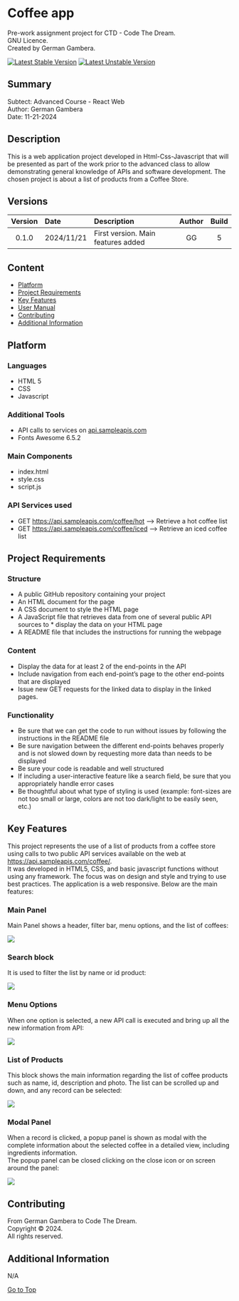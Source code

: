 # Coffee app
Pre-work assignment project for CTD - Code The Dream.  
GNU Licence.  
Created by German Gambera.  


[![Latest Stable Version](docs/images/stable-version.svg)](#)
[![Latest Unstable Version](docs/images/unstable-version.svg)](#)


## Summary
Subtect: Advanced Course - React Web  
Author: German Gambera  
Date: 11-21-2024  

## Description
This is a web application project developed in Html-Css-Javascript that will be presented as part of the work prior to the advanced class to allow demonstrating general knowledge of APIs and software development. 
The chosen project is about a list of products from a Coffee Store.

## Versions
| Version  |    Date    | Description                    	           |  Author   |  Build   |
|:--------:|:-----------|:---------------------------------------------|:---------:|:--------:|
|  0.1.0   | 2024/11/21 | First version. Main features added           |    GG     |    5     |


## Content

* [Platform](#platform)
* [Project Requirements](#project-requirements)
* [Key Features](#key-features)
* [User Manual](#user-manual)
* [Contributing](#contributing)
* [Additional Information](#additional-information)

## Platform
### Languages
* HTML 5
* CSS
* Javascript
### Additional Tools
* API calls to services on [api.sampleapis.com](#api.sampleapis.com)
* Fonts Awesome 6.5.2
### Main Components
* index.html
* style.css
* script.js
### API Services used
* GET https://api.sampleapis.com/coffee/hot   --> Retrieve a hot coffee list
* GET https://api.sampleapis.com/coffee/iced  --> Retrieve an iced coffee list

## Project Requirements
### Structure
* A public GitHub repository containing your project
* An HTML document for the page
* A CSS document to style the HTML page
* A JavaScript file that retrieves data from one of several public API sources to * display the data on your HTML page
* A README file that includes the instructions for running the webpage
### Content
* Display the data for at least 2 of the end-points in the API
* Include navigation from each end-point’s page to the other end-points that are displayed
* Issue new GET requests for the linked data to display in the linked pages.
### Functionality
* Be sure that we can get the code to run without issues by following the instructions in the README file
* Be sure navigation between the different end-points behaves properly and is not slowed down by requesting more data than needs to be displayed
* Be sure your code is readable and well structured
* If including a user-interactive feature like a search field, be sure that you appropriately handle error cases
* Be thoughtful about what type of styling is used (example: font-sizes are not too small or large, colors are not too dark/light to be easily seen, etc.)

## Key Features
This project represents the use of a list of products from a coffee store using calls to two public API services available on the web at https://api.sampleapis.com/coffee/.  
It was developed in HTML5, CSS, and basic javascript functions without using any framework. The focus was on design and style and trying to use best practices. The application is a web responsive. Below are the main features: 
### Main Panel
Main Panel shows a header, filter bar, menu options, and the list of coffees:

![](docs/screenshots/list_hot.png)

### Search block
It is used to filter the list by name or id product:

![](docs/screenshots/search.png)

### Menu Options
When one option is selected, a new API call is executed and bring up all the new information from API:

![](docs/screenshots/menu.png)


### List of Products
This block shows the main information regarding the list of coffee products such as name, id, description and photo. The list can be scrolled up and down, and any record can be selected:

![](docs/screenshots/list_iced.png)


### Modal Panel
When a record is clicked, a popup panel is shown as modal with the complete information about the selected coffee in a detailed view, including ingredients information.  
The popup panel can be closed clicking on the close icon or on screen around the panel: 

![](docs/screenshots/modal.png)


## Contributing
From German Gambera to Code The Dream.  
Copyright © 2024.  
All rights reserved.

## Additional Information
N/A

[Go to Top](#coffee-app)  
